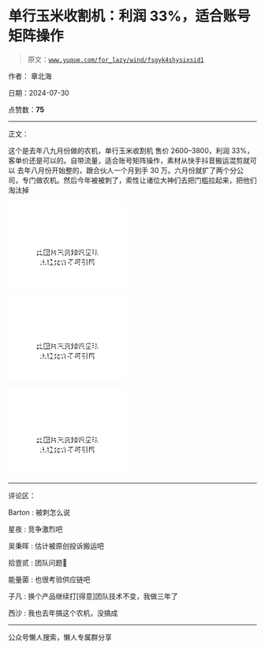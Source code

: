 # 单行玉米收割机：利润 33%，适合账号矩阵操作

> 原文：[`www.yuque.com/for_lazy/wind/fsgyk4shysixsid1`](https://www.yuque.com/for_lazy/wind/fsgyk4shysixsid1)

作者： 章北海

日期：2024-07-30

点赞数：**75**

* * *

正文：

这个是去年八九月份做的农机，单行玉米收割机 售价 2600–3800，利润 33%，客单价还是可以的。自带流量，适合账号矩阵操作，素材从快手抖音搬运混剪就可以
去年八月份开始整的，跟合伙人一个月到手 30 万。六月份就扩了两个分公司，专门做农机。然后今年被被刺了，索性让诸位大神们去把门槛拉起来，把他们淘汰掉

![](img/2caf8148799c814c1e2c54817aa3673f.png "None")

![](img/db41a02248e12d3b3603133ee9f3232b.png "None")

![](img/c365308573473b94eef0e6df0797e6d6.png "None")

* * *

评论区：

Barton : 被刺怎么说

星夜 : 竞争激烈吧

吴秉晖 : 估计被原创投诉搬运吧

拾壹贰 : 团队问题🤔

能量菌 : 也很考验供应链吧

子凡 : 换个产品继续打[得意]团队技术不变，我做三年了

西沙 : 我也去年搞这个农机，没搞成

* * *

公众号懒人搜索，懒人专属群分享